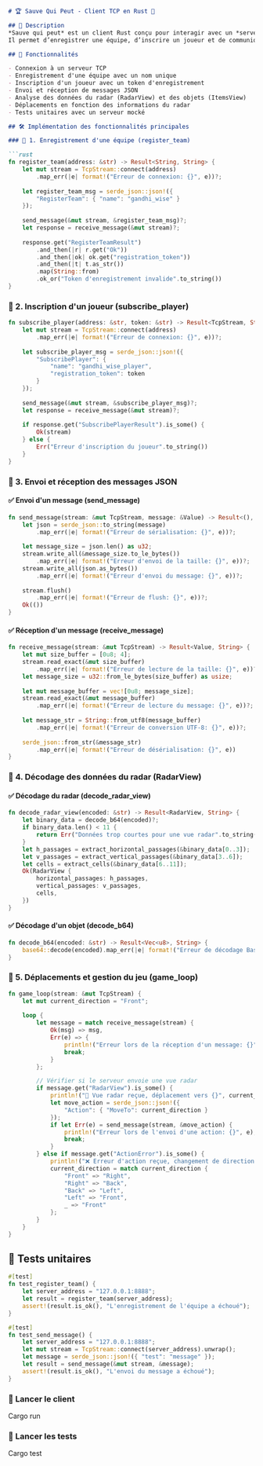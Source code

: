```markdown
# 🏆 Sauve Qui Peut - Client TCP en Rust 🦀

## 📌 Description
*Sauve qui peut* est un client Rust conçu pour interagir avec un *serveur TCP* dans le cadre d’un jeu de l'abirinthe où l'objectif est d'en sortir.  
Il permet d’enregistrer une équipe, d’inscrire un joueur et de communiquer avec le serveur via des *messages JSON* pour effectuer des actions comme se déplacer devant, à droite, à gauche et derrière.

## 🚀 Fonctionnalités

- Connexion à un serveur TCP
- Enregistrement d'une équipe avec un nom unique
- Inscription d'un joueur avec un token d'enregistrement
- Envoi et réception de messages JSON
- Analyse des données du radar (RadarView) et des objets (ItemsView)
- Déplacements en fonction des informations du radar
- Tests unitaires avec un serveur mocké

## 🛠️ Implémentation des fonctionnalités principales

### 🔹 1. Enregistrement d'une équipe (register_team)

```rust
fn register_team(address: &str) -> Result<String, String> {
    let mut stream = TcpStream::connect(address)
        .map_err(|e| format!("Erreur de connexion: {}", e))?;
    
    let register_team_msg = serde_json::json!({
        "RegisterTeam": { "name": "gandhi_wise" }
    });
    
    send_message(&mut stream, &register_team_msg)?;
    let response = receive_message(&mut stream)?;
    
    response.get("RegisterTeamResult")
        .and_then(|r| r.get("Ok"))
        .and_then(|ok| ok.get("registration_token"))
        .and_then(|t| t.as_str())
        .map(String::from)
        .ok_or("Token d'enregistrement invalide".to_string())
}
```

### 🔹 2. Inscription d'un joueur (subscribe_player)

```rust
fn subscribe_player(address: &str, token: &str) -> Result<TcpStream, String> {
    let mut stream = TcpStream::connect(address)
        .map_err(|e| format!("Erreur de connexion: {}", e))?;
    
    let subscribe_player_msg = serde_json::json!({
        "SubscribePlayer": {
            "name": "gandhi_wise_player",
            "registration_token": token
        }
    });
    
    send_message(&mut stream, &subscribe_player_msg)?;
    let response = receive_message(&mut stream)?;
    
    if response.get("SubscribePlayerResult").is_some() {
        Ok(stream)
    } else {
        Err("Erreur d'inscription du joueur".to_string())
    }
}
```

### 🔹 3. Envoi et réception des messages JSON

#### ✅ Envoi d'un message (send_message)

```rust
fn send_message(stream: &mut TcpStream, message: &Value) -> Result<(), String> {
    let json = serde_json::to_string(message)
        .map_err(|e| format!("Erreur de sérialisation: {}", e))?;
    
    let message_size = json.len() as u32;
    stream.write_all(&message_size.to_le_bytes())
        .map_err(|e| format!("Erreur d'envoi de la taille: {}", e))?;
    stream.write_all(json.as_bytes())
        .map_err(|e| format!("Erreur d'envoi du message: {}", e))?;
    
    stream.flush()
        .map_err(|e| format!("Erreur de flush: {}", e))?;
    Ok(())
}
```

#### ✅ Réception d'un message (receive_message)

```rust
fn receive_message(stream: &mut TcpStream) -> Result<Value, String> {
    let mut size_buffer = [0u8; 4];
    stream.read_exact(&mut size_buffer)
        .map_err(|e| format!("Erreur de lecture de la taille: {}", e))?;
    let message_size = u32::from_le_bytes(size_buffer) as usize;
    
    let mut message_buffer = vec![0u8; message_size];
    stream.read_exact(&mut message_buffer)
        .map_err(|e| format!("Erreur de lecture du message: {}", e))?;
    
    let message_str = String::from_utf8(message_buffer)
        .map_err(|e| format!("Erreur de conversion UTF-8: {}", e))?;
    
    serde_json::from_str(&message_str)
        .map_err(|e| format!("Erreur de désérialisation: {}", e))
}
```

### 🔹 4. Décodage des données du radar (RadarView)

#### ✅ Décodage du radar (decode_radar_view)

```rust
fn decode_radar_view(encoded: &str) -> Result<RadarView, String> {
    let binary_data = decode_b64(encoded)?;
    if binary_data.len() < 11 {
        return Err("Données trop courtes pour une vue radar".to_string());
    }
    let h_passages = extract_horizontal_passages(&binary_data[0..3]);
    let v_passages = extract_vertical_passages(&binary_data[3..6]);
    let cells = extract_cells(&binary_data[6..11]);
    Ok(RadarView {
        horizontal_passages: h_passages,
        vertical_passages: v_passages,
        cells,
    })
}
```

#### ✅ Décodage d'un objet (decode_b64)

```rust
fn decode_b64(encoded: &str) -> Result<Vec<u8>, String> {
    base64::decode(encoded).map_err(|e| format!("Erreur de décodage Base64: {}", e))
}
```

### 🔹 5. Déplacements et gestion du jeu (game_loop)

```rust
fn game_loop(stream: &mut TcpStream) {
    let mut current_direction = "Front";
    
    loop {
        let message = match receive_message(stream) {
            Ok(msg) => msg,
            Err(e) => {
                println!("Erreur lors de la réception d'un message: {}", e);
                break;
            }
        };

        // Vérifier si le serveur envoie une vue radar
        if message.get("RadarView").is_some() {
            println!("📡 Vue radar reçue, déplacement vers {}", current_direction);
            let move_action = serde_json::json!({
                "Action": { "MoveTo": current_direction }
            });
            if let Err(e) = send_message(stream, &move_action) {
                println!("Erreur lors de l'envoi d'une action: {}", e);
                break;
            }
        } else if message.get("ActionError").is_some() {
            println!("❌ Erreur d'action reçue, changement de direction");
            current_direction = match current_direction {
                "Front" => "Right",
                "Right" => "Back",
                "Back" => "Left",
                "Left" => "Front",
                _ => "Front"
            };
        }
    }
}
```

## 🧪 Tests unitaires

```rust
#[test]
fn test_register_team() {
    let server_address = "127.0.0.1:8888";
    let result = register_team(server_address);
    assert!(result.is_ok(), "L'enregistrement de l'équipe a échoué");
}
```

```rust
#[test]
fn test_send_message() {
    let server_address = "127.0.0.1:8888";
    let mut stream = TcpStream::connect(server_address).unwrap();
    let message = serde_json::json!({ "test": "message" });
    let result = send_message(&mut stream, &message);
    assert!(result.is_ok(), "L'envoi du message a échoué");
}
```
### 🚀 Lancer le client 
Cargo run

### 🚀 Lancer les tests
Cargo test
